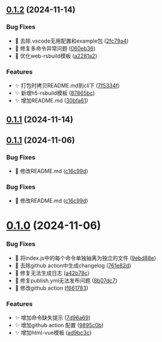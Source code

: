 ## [0.1.2](https://github.com/MuyianKing/cli/compare/v0.1.1...v0.1.2) (2024-11-14)


### Bug Fixes

* :bug: 去除.vscode无用配置和example包 ([2fc79a4](https://github.com/MuyianKing/cli/commit/2fc79a463de4a2a26322901ef9153728b1240616))
* :bug: 修复多命令异常问题 ([060eb36](https://github.com/MuyianKing/cli/commit/060eb365885cca769bae0dbeaa3a79509ffe65ae))
* :bug: 优化web-rsbuild模板 ([a2281a2](https://github.com/MuyianKing/cli/commit/a2281a25dacf4089f85a9309b60698d3e0abd492))


### Features

* :sparkles: 打包时拷贝README.md到cli下 ([7f5334f](https://github.com/MuyianKing/cli/commit/7f5334ff2e59b78b7540b915bd7beeafccbe9427))
* :sparkles: 新增h5-rsbuild模板 ([87865bc](https://github.com/MuyianKing/cli/commit/87865bc1f72695b475cc7bf4818e208bc6c1cada))
* :sparkles: 增加README.md ([30bfa61](https://github.com/MuyianKing/cli/commit/30bfa61c93debc3eb18268c7336b799fbe9f724d))



## [0.1.1](https://github.com/MuyianKing/cli/compare/v0.1.2...v0.1.1) (2024-11-14)



## [0.1.1](https://github.com/MuyianKing/cli/compare/v0.1.0...v0.1.1) (2024-11-06)


### Bug Fixes

* :bug: 修改README.md ([c16c99d](https://github.com/MuyianKing/cli/commit/c16c99d9bace9c1007e63acc564e28a022fae9bb))



### Bug Fixes

* :bug: 修改README.md ([c16c99d](https://github.com/MuyianKing/cli/commit/c16c99d9bace9c1007e63acc564e28a022fae9bb))



# [0.1.0](https://github.com/MuyianKing/cli/compare/9ebd88e7f51cd61d74d56b462813883daacefeb0...v0.1.0) (2024-11-06)


### Bug Fixes

* :bug: 将index.js中的每个命令单独抽离为独立的文件 ([9ebd88e](https://github.com/MuyianKing/cli/commit/9ebd88e7f51cd61d74d56b462813883daacefeb0))
* :bug: 去除github action中生成changelog ([761e82d](https://github.com/MuyianKing/cli/commit/761e82d6d13c6289bad96739bbbe5e5a4d4e2420))
* :bug: 修复无法生成日志 ([a42b78c](https://github.com/MuyianKing/cli/commit/a42b78c50cfb0f4bfb245dd2ecb22511263a4cc2))
* :bug: 修复publish.yml无法发布问题 ([8b07dc7](https://github.com/MuyianKing/cli/commit/8b07dc75e211891dfc1ec1f111c6bdf589ee3b1b))
* :bug: 修改github action ([f661783](https://github.com/MuyianKing/cli/commit/f6617830f0648ed3e0931ce5a2af35111d6bb8fa))


### Features

* :sparkles: 增加命令缺失提示 ([7d96a69](https://github.com/MuyianKing/cli/commit/7d96a69f04faa31c3dccebce176cf39f5bc022e4))
* :sparkles: 增加github action 配置 ([9895c0b](https://github.com/MuyianKing/cli/commit/9895c0b1e5e3f5ec570c5cb7ca2b6dce08705bcf))
* :sparkles: 增加html-vue模板 ([ad9bc3c](https://github.com/MuyianKing/cli/commit/ad9bc3c7e714692d6a4c9d42cb7d48dce2db3a36))



